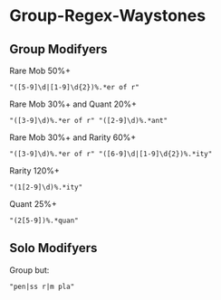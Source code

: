 # Group-Regex-Waystones
## Group Modifyers

Rare Mob 50%+
```
"([5-9]\d|[1-9]\d{2})%.*er of r"
```

Rare Mob 30%+ and Quant 20%+
```
"([3-9]\d)%.*er of r" "([2-9]\d)%.*ant"
```

Rare Mob 30%+ and Rarity 60%+
```
"([3-9]\d)%.*er of r" "([6-9]\d|[1-9]\d{2})%.*ity"
```

Rarity 120%+
```
"(1[2-9]\d)%.*ity"
```

Quant 25%+
```
"(2[5-9])%.*quan"
```

## Solo Modifyers

Group but:
```
"pen|ss r|m pla"
```
